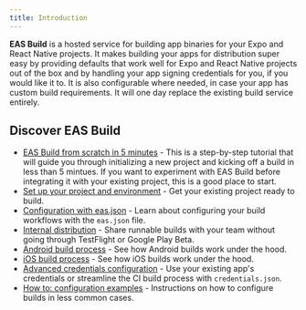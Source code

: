 ```yaml
---
title: Introduction
---
```


**EAS Build** is a hosted service for building app binaries for your Expo and React Native projects. It makes building your apps for distribution super easy by providing defaults that work well for Expo and React Native projects out of the box and by handling your app signing credentials for you, if you would like it to. It is also configurable where needed, in case your app has custom build requirements. It will one day replace the existing build service entirely.

## Discover EAS Build

- [EAS Build from scratch in 5 minutes](eas-build-in-5-minutes.md) - This is a step-by-step tutorial that will guide you through initializing a new project and kicking off a build in less than 5 mintues. If you want to experiment with EAS Build before integrating it with your existing project, this is a good place to start.
- [Set up your project and environment](setup.md) - Get your existing project ready to build.
- [Configuration with eas.json](eas-json.md) - Learn about configuring your build workflows with the `eas.json` file.
- [Internal distribution](internal-distribution.md) - Share runnable builds with your team without going through TestFlight or Google Play Beta.
- [Android build process](android-builds.md) - See how Android builds work under the hood.
- [iOS build process](ios-builds.md) - See how iOS builds work under the hood.
- [Advanced credentials configuration](advanced-credentials-configuration.md) - Use your existing app's credentials or streamline the CI build process with `credentials.json`.
- [How to: configuration examples](how-tos.md) - Instructions on how to configure builds in less common cases.
